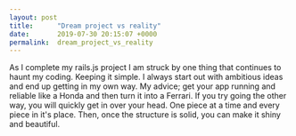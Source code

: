 ```yaml
---
layout: post
title:      "Dream project vs reality"
date:       2019-07-30 20:15:07 +0000
permalink:  dream_project_vs_reality
---
```


As I complete my rails.js project I am struck by one thing that continues to haunt my coding. Keeping it simple. I always start out with ambitious ideas and end up getting in my own way. My advice; get your app running and reliable like a Honda and then turn it into a Ferrari. If you try going the other way, you will quickly get in over your head. One piece at a time and every piece in it's place. Then, once the structure is solid, you can make it shiny and beautiful.  
